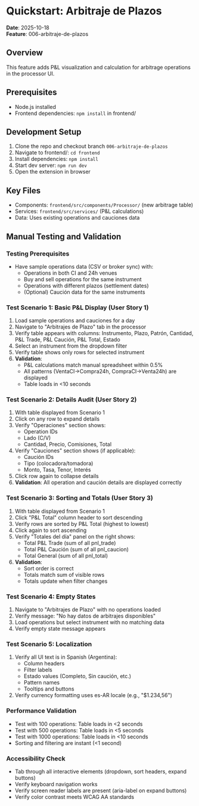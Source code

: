 # Quickstart: Arbitraje de Plazos

**Date**: 2025-10-18  
**Feature**: 006-arbitraje-de-plazos  

## Overview

This feature adds P&L visualization and calculation for arbitrage operations in the processor UI.

## Prerequisites

- Node.js installed
- Frontend dependencies: `npm install` in frontend/

## Development Setup

1. Clone the repo and checkout branch `006-arbitraje-de-plazos`
2. Navigate to frontend/: `cd frontend`
3. Install dependencies: `npm install`
4. Start dev server: `npm run dev`
5. Open the extension in browser

## Key Files

- Components: `frontend/src/components/Processor/` (new arbitrage table)
- Services: `frontend/src/services/` (P&L calculations)
- Data: Uses existing operations and cauciones data

## Manual Testing and Validation

### Testing Prerequisites

- Have sample operations data (CSV or broker sync) with:
  - Operations in both CI and 24h venues
  - Buy and sell operations for the same instrument
  - Operations with different plazos (settlement dates)
  - (Optional) Caución data for the same instruments

### Test Scenario 1: Basic P&L Display (User Story 1)

1. Load sample operations and cauciones for a day
2. Navigate to "Arbitrajes de Plazo" tab in the processor
3. Verify table appears with columns: Instrumento, Plazo, Patrón, Cantidad, P&L Trade, P&L Caución, P&L Total, Estado
4. Select an instrument from the dropdown filter
5. Verify table shows only rows for selected instrument
6. **Validation**:
   - P&L calculations match manual spreadsheet within 0.5%
   - All patterns (VentaCI→Compra24h, CompraCI→Venta24h) are displayed
   - Table loads in <10 seconds

### Test Scenario 2: Details Audit (User Story 2)

1. With table displayed from Scenario 1
2. Click on any row to expand details
3. Verify "Operaciones" section shows:
   - Operation IDs
   - Lado (C/V)
   - Cantidad, Precio, Comisiones, Total
4. Verify "Cauciones" section shows (if applicable):
   - Caución IDs
   - Tipo (colocadora/tomadora)
   - Monto, Tasa, Tenor, Interés
5. Click row again to collapse details
6. **Validation**: All operation and caución details are displayed correctly

### Test Scenario 3: Sorting and Totals (User Story 3)

1. With table displayed from Scenario 1
2. Click "P&L Total" column header to sort descending
3. Verify rows are sorted by P&L Total (highest to lowest)
4. Click again to sort ascending
5. Verify "Totales del día" panel on the right shows:
   - Total P&L Trade (sum of all pnl_trade)
   - Total P&L Caución (sum of all pnl_caucion)
   - Total General (sum of all pnl_total)
6. **Validation**:
   - Sort order is correct
   - Totals match sum of visible rows
   - Totals update when filter changes

### Test Scenario 4: Empty States

1. Navigate to "Arbitrajes de Plazo" with no operations loaded
2. Verify message: "No hay datos de arbitrajes disponibles"
3. Load operations but select instrument with no matching data
4. Verify empty state message appears

### Test Scenario 5: Localization

1. Verify all UI text is in Spanish (Argentina):
   - Column headers
   - Filter labels
   - Estado values (Completo, Sin caución, etc.)
   - Pattern names
   - Tooltips and buttons
2. Verify currency formatting uses es-AR locale (e.g., "$1.234,56")

### Performance Validation

- Test with 100 operations: Table loads in <2 seconds
- Test with 500 operations: Table loads in <5 seconds
- Test with 1000 operations: Table loads in <10 seconds
- Sorting and filtering are instant (<1 second)

### Accessibility Check

- Tab through all interactive elements (dropdown, sort headers, expand buttons)
- Verify keyboard navigation works
- Verify screen reader labels are present (aria-label on expand buttons)
- Verify color contrast meets WCAG AA standards
